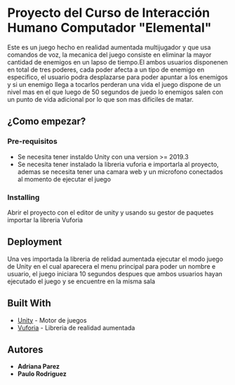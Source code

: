 # Proyecto del Curso de Interacción Humano Computador "Elemental"

Este es un juego hecho en realidad aumentada multijugador y que usa comandos de voz, la mecanica del juego consiste en eliminar la mayor cantidad de enemigos en un lapso de tiempo.El ambos usuarios
disponenen en total de tres poderes, cada poder afecta a un tipo de enemigo en especifico, el usuario podra desplazarse para poder apuntar a los enemigos y si un enemigo llega a tocarlos perderan una vida
el juego dispone de un nivel mas en el que luego de 50 segundos de juedo lo enemigos salen con un punto de vida adicional por lo que son mas dificiles de matar.

## ¿Como empezar?

### Pre-requisitos

- Se necesita tener instaldo Unity con una version >= 2019.3 
- Se necesita tener instalado la libreria vuforia e importarla al proyecto, ademas se necesita tener una camara web y un microfono conectados al momento de ejecutar el juego

### Installing

Abrir el proyecto con el editor de unity y usando su gestor de paquetes importar la libreria Vuforia


## Deployment

Una ves importada la libreria de relidad aumentada ejecutar el modo juego de Unity en el cual aparecera el menu principal para poder un nombre e usuario, el juego iniciara 10 segundos despues que ambos usuarios hayan ejecutado el juego y se encuentre en la misma sala


## Built With

* [Unity](https://unity.com/es) - Motor de juegos
* [Vuforia](https://developer.vuforia.com/) - Libreria de realidad aumentada

## Autores

* **Adriana Parez** 
* **Paulo Rodriguez** 
